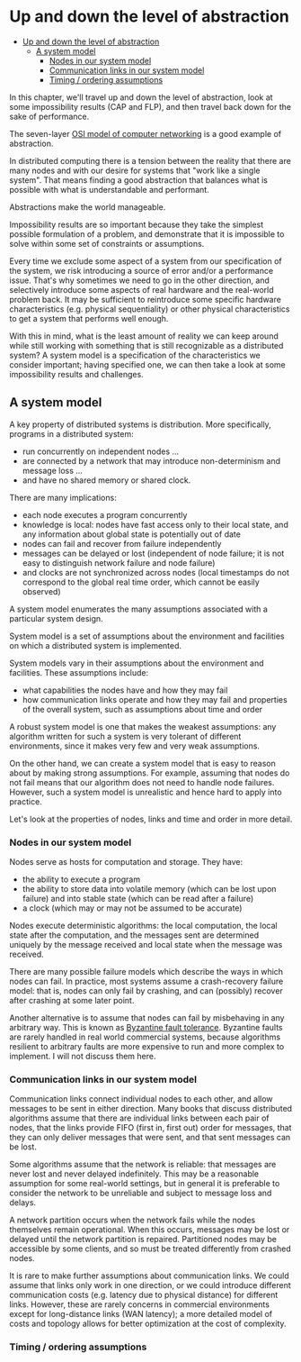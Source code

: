 # Up and down the level of abstraction

- [Up and down the level of abstraction](#up-and-down-the-level-of-abstraction)
  - [A system model](#a-system-model)
    - [Nodes in our system model](#nodes-in-our-system-model)
    - [Communication links in our system model](#communication-links-in-our-system-model)
    - [Timing / ordering assumptions](#timing--ordering-assumptions)

In this chapter, we'll travel up and down the level of abstraction, look at some impossibility results (CAP and FLP), and then travel back down for the sake of performance.

The seven-layer [OSI model of computer networking](http://en.wikipedia.org/wiki/OSI_model) is a good example of abstraction.

In distributed computing there is a tension between the reality that there are many nodes and with our desire for systems that "work like a single system". That means finding a good abstraction that balances what is possible with what is understandable and performant.

Abstractions make the world manageable.

Impossibility results are so important because they take the simplest possible formulation of a problem, and demonstrate that it is impossible to solve within some set of constraints or assumptions.

Every time we exclude some aspect of a system from our specification of the system, we risk introducing a source of error and/or a performance issue. That's why sometimes we need to go in the other direction, and selectively introduce some aspects of real hardware and the real-world problem back. It may be sufficient to reintroduce some specific hardware characteristics (e.g. physical sequentiality) or other physical characteristics to get a system that performs well enough.

With this in mind, what is the least amount of reality we can keep around while still working with something that is still recognizable as a distributed system? A system model is a specification of the characteristics we consider important; having specified one, we can then take a look at some impossibility results and challenges.

## A system model

A key property of distributed systems is distribution. More specifically, programs in a distributed system:

- run concurrently on independent nodes ...
- are connected by a network that may introduce non-determinism and message loss ...
- and have no shared memory or shared clock.

There are many implications:

- each node executes a program concurrently
- knowledge is local: nodes have fast access only to their local state, and any information about global state is potentially out of date
- nodes can fail and recover from failure independently
- messages can be delayed or lost (independent of node failure; it is not easy to distinguish network failure and node failure)
- and clocks are not synchronized across nodes (local timestamps do not correspond to the global real time order, which cannot be easily observed)

A system model enumerates the many assumptions associated with a particular system design.

System model is a set of assumptions about the environment and facilities on which a distributed system is implemented.

System models vary in their assumptions about the environment and facilities. These assumptions include:

- what capabilities the nodes have and how they may fail
- how communication links operate and how they may fail and
properties of the overall system, such as assumptions about time and order

A robust system model is one that makes the weakest assumptions: any algorithm written for such a system is very tolerant of different environments, since it makes very few and very weak assumptions.

On the other hand, we can create a system model that is easy to reason about by making strong assumptions. For example, assuming that nodes do not fail means that our algorithm does not need to handle node failures. However, such a system model is unrealistic and hence hard to apply into practice.

Let's look at the properties of nodes, links and time and order in more detail.

### Nodes in our system model

Nodes serve as hosts for computation and storage. They have:

- the ability to execute a program
- the ability to store data into volatile memory (which can be lost upon failure) and into stable state (which can be read after a failure)
- a clock (which may or may not be assumed to be accurate)

Nodes execute deterministic algorithms: the local computation, the local state after the computation, and the messages sent are determined uniquely by the message received and local state when the message was received.

There are many possible failure models which describe the ways in which nodes can fail. In practice, most systems assume a crash-recovery failure model: that is, nodes can only fail by crashing, and can (possibly) recover after crashing at some later point.

Another alternative is to assume that nodes can fail by misbehaving in any arbitrary way. This is known as [Byzantine fault tolerance](http://en.wikipedia.org/wiki/Byzantine_fault_tolerance). Byzantine faults are rarely handled in real world commercial systems, because algorithms resilient to arbitrary faults are more expensive to run and more complex to implement. I will not discuss them here.

### Communication links in our system model

Communication links connect individual nodes to each other, and allow messages to be sent in either direction. Many books that discuss distributed algorithms assume that there are individual links between each pair of nodes, that the links provide FIFO (first in, first out) order for messages, that they can only deliver messages that were sent, and that sent messages can be lost.

Some algorithms assume that the network is reliable: that messages are never lost and never delayed indefinitely. This may be a reasonable assumption for some real-world settings, but in general it is preferable to consider the network to be unreliable and subject to message loss and delays.

A network partition occurs when the network fails while the nodes themselves remain operational. When this occurs, messages may be lost or delayed until the network partition is repaired. Partitioned nodes may be accessible by some clients, and so must be treated differently from crashed nodes.

It is rare to make further assumptions about communication links. We could assume that links only work in one direction, or we could introduce different communication costs (e.g. latency due to physical distance) for different links. However, these are rarely concerns in commercial environments except for long-distance links (WAN latency); a more detailed model of costs and topology allows for better optimization at the cost of complexity.

### Timing / ordering assumptions